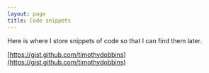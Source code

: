 ```yaml
---
layout: page
title: Code snippets
---
```



Here is where I store snippets of code so that I can find them later.

[https://gist.github.com/timothydobbins](https://gist.github.com/timothydobbins)
